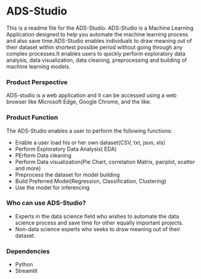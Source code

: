 # ADS-Studio
This is a readme file for the ADS-Studio.
ADS-Studio is a Machine Learning Application designed to help you automate the machine learning process and also save time.ADS-Studio enables individuals to draw meaning out of their dataset within  shortest possible period without going through any complex processes.It enables users to quickly perform exploratory data analysis, data visualization, data cleaning, preprocessing and building of machine learning models.

### Product Perspective
ADS-studio is a web application and it can be accessed using a web browser like Microsoft Edge, Google Chrome, and the like.

### Product Function
The ADS-Studio enables a user to perform the following functions:
* Enable a user load his or her own dataset(CSV, txt, json, xls)
* Perform Exploratory Data Analysis( EDA)
* PErform Data cleaning 
* Perform Data visualization(Pie Chart, correlation Matrix, pairplot, scatter and more)
* Preprocess the dataset for model building
* Build Preferred Model(Regression, Classification, Clustering)
* Use the model for inferencing

### Who can use ADS-Studio?
* Experts in the data science field who wishes to automate the data science process and save time for other equally important projects.
* Non-data science experts who seeks to draw meaning out of their dataset.

### Dependencies
* Python
* Streamlit 




